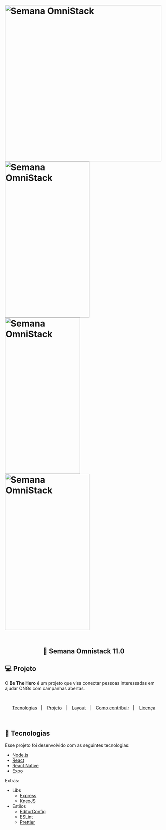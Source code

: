 <h1>
    <img alt="Semana OmniStack" src="https://lh3.googleusercontent.com/zyTifohOZLrOL7PB-757TtJItGprQwkLRhmDcOJ5hXapYLBcSpeD4ZE0tuYB5MPyTHwFmldaYFjQLbUDu-vQ70HcoGfpnah8VYilHbvWvh1xld_YNn8H59jhoyRkE2K6LxB3rzBxsQ=w1609-h784-no"  width=auto height=500 />
    <img alt="Semana OmniStack" src="https://lh3.googleusercontent.com/-ln7cSMth_Vk5rvRAug82aN71xT76d1ARMMo5D585jUCYn6Ieus-8gjOnaRmN97rsnjAjZdCWnPOfyMl-aCtouZeU4IClZqy1I07IVqJkSKPnB7jggSooyvLO55cmmfu7NevZwRiXf8NKRnqb5EpSHP-SzksTXezzQ6I2tvc_qn5u_AIYslfe3qJtE8FnOvayrT3RBvPBJRANsnGxW0v1Fvw6ENM1ydzRDVnKv5ZWLH9vKHDlpX4uAqOlXhSYlbtiUOTD2YlKsweVPK-MDEIi8L6qP_SB6vZ4XMuFSRdX_g2s2zpBH8VxeZEuTDahl03HGJGkahYLCs-DHmhm311dGB9sGgybPAEhmi0LTCm6bkmAc697kSsabFkknFobF3QVJVrqQizO8sKLkL2ei7V5-ObuZTqLROUWOFT75U4mg5w1wotjuYybkIzSX6VXAbmHIOSmLj3HojDo3E3uEm9NJxGvIMgyvcxAYsGR_X7nbKvmWFMdANaxff4HV91BNYiqbta8XHXB-a7jrE1wHOFq3NChxBB6OChQ-CnlTloDRt6bcy777WNNFaDkkwCN3ge2pakPNIdvYcKjdwB2Muv0Lm3A5urDHL3JwDC1Ex816RE2vD7Zjh1JIuiZ8etzmPXXAM_xVdPnb7dyuM-qV5omPdnv1GKlLOP9eA_RyBZ8PXWRnKDjlLcz_UOC89mW6llinMba8NiRhvSoGZtCJwF1LflELe-Nf_93p5op28yzZlp7eRQ=w567-h969-no" width=270 height=500   />
    <img alt="Semana OmniStack" src="https://lh3.googleusercontent.com/RmQ8Kc3Mdl-Y01MOAkbKQ1WZnMXytnCydiSmoawG_qLxCM1Ay4LzEqj04EvkjDID7z91VIqi04E_Y88J5nCv3WYcxqpi70GIXuOPia8RCLTdmsTFj4Dh8Isu3st-bVSozezo_CHv4Y6vGhK-Jq53bj553NUDzxmD5prZw--yBBKnyuixooHh-kd4liS4mb2EQPOu7elKUqM4feOCHeGAuTiM_U5RpSk7OoKaOVAuEjW9G_ZGH7c6olgtVzs-9xb5t1EUuurnYaVUPnBUMS3_W8TzTphs3oTHtHnOBihe-HCtWprOpGFajdakvl-ysKfFqWDwAnR3Yitnh3EdyPgtlx3F97VtV64Cy73zrsjeiqFyL3Z4jwcDhRegYs1eef0u7i60wr522BWiTuB2O75L7FzpadxRv78BnyU8GBN0uRcQbskjMeGiIGJkI_MFPN1oK6bPphDfFvw1X_ktI00SpycX7hHhyHjl1gJKGfo7PZQdhdAZ7LRNlVHM__J1g0JcmgLDcIJED8WloQ6_5kZtTAi1l4txjpyj9Ulza7OTqGn9nUyiXPLmUazA0tCtto3YFwPpEjfOptb12XSLTu8SUi8LYaBcY98y3N9yXv7eaKL-v0w33q7KJmUfR85CjqzQGVzS3fSxpNiMbb87XfLOfO-qNatNTk1QdX4sp2Cd49-1MXBL4fVUty2QoRE0_Mk11r4vEkJdkFWgcccmqq0YDgN7K8lhrOLKL8vT2MJHs-4SdZr8=w599-h969-no" width=240 height=500   />
    <img alt="Semana OmniStack" src="https://lh3.googleusercontent.com/rA40kHH3fDWNwFGf-9HvYHBlUqVMXMy6-7Q8DMeLFoawS5wa46clKQdo-aK_QdG99LgEJAVvbPt7ZfA53uFHiGCiBvqChrMDh-vGtH-YvGaF0NKB2EN-0iZbuvP-dF8Q4kxeqh135gDnoP5j5AJoSg9l9yGfY03yhjBSaFNY-EcLnk0Z3uuLL---BJyjSllr8xEzgLfVem5_6pylKEDzzY13TAkf8mltX8EAnyXyti5iY2C9iP0inMemL8q7zcdBbGxGEv_zZK91ZIxkUyt5dAA5B2sSzteMJ09KW23I1KmpEnTSaYUFGAAQl9SPGC6qJNMuKhZcbgNJHKyMaReuz4lV9_7HmUtSACo70BqKSxJnIZq4_vJs2TMAZBuZlK5mJDFaiOAfcJfYJaEtZFZAvOzU_ncojUEvxFwmUnrkeyO43IhppdxP0yFOuOSqWqNQtaHT6lQ9Fed2G3JIlcFbAyEnflWMFQXNzaDKxjXVcfJZkP0x9ymzQlgbhqfT3wsxkSE5hTR-HLyw-7a0dG4hMaC1G9G73VhyvEjdc8Xk5zaJiSmZ0ZOzrkfq1f0LQ-Hu9i5YnEZPOkDE6iu0XxtBFxztNbUN6-rHDi_UrMBrSPnVzKRFjqvSd5C9a5bZvAkBJyFos00HJbgXGkB2P-A5LAnhXUjwldziqzx-LE6tDmuEyBYjF1kB3A_MMPWb05O0yNCFFO8AwD7u4Wi6UHtivKi7lWKBJKU7oXB_MaeG6hUaXURG=w567-h969-no" width=270 height=500   />
    
</h1>

<h2 align="center">
  <br/>
  🚀 Semana Omnistack 11.0
</h2>

## 💻 Projeto

O **Be The Hero** é um projeto que visa conectar pessoas interessadas em ajudar ONGs com campanhas abertas.


<br/>

<p align="center">
  <a href="#rocket-tecnologias">Tecnologias</a>&nbsp;&nbsp;&nbsp;|&nbsp;&nbsp;&nbsp;
  <a href="#-projeto">Projeto</a>&nbsp;&nbsp;&nbsp;|&nbsp;&nbsp;&nbsp;
  <a href="#-layout">Layout</a>&nbsp;&nbsp;&nbsp;|&nbsp;&nbsp;&nbsp;
  <a href="#-como-contribuir">Como contribuir</a>&nbsp;&nbsp;&nbsp;|&nbsp;&nbsp;&nbsp;
  <a href="#memo-licença">Licença</a>
</p>

<br>

## :rocket: Tecnologias

Esse projeto foi desenvolvido com as seguintes tecnologias:

- [Node.js](https://nodejs.org/en/)
- [React](https://reactjs.org)
- [React Native](https://facebook.github.io/react-native/)
- [Expo](https://expo.io/)

Extras:

- Libs
  - [Express](https://expressjs.com/pt-br/)
  - [KnexJS](http://knexjs.org/)
- Estilos
  - [EditorConfig](https://editorconfig.org/)
  - [ESLint](https://eslint.org/)
  - [Prettier](https://prettier.io/)